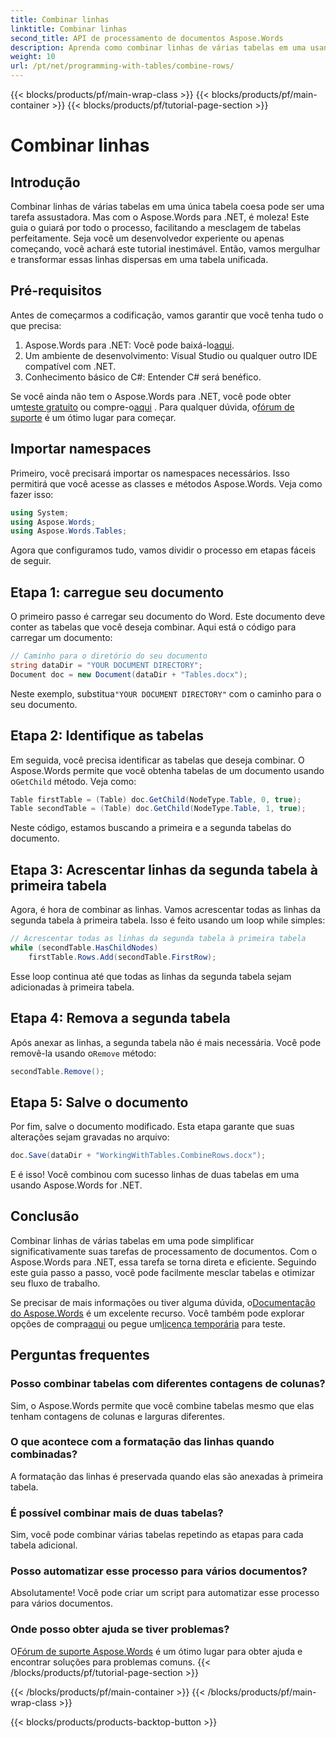 ```yaml
---
title: Combinar linhas
linktitle: Combinar linhas
second_title: API de processamento de documentos Aspose.Words
description: Aprenda como combinar linhas de várias tabelas em uma usando o Aspose.Words para .NET com nosso guia passo a passo.
weight: 10
url: /pt/net/programming-with-tables/combine-rows/
---
```


{{< blocks/products/pf/main-wrap-class >}}
{{< blocks/products/pf/main-container >}}
{{< blocks/products/pf/tutorial-page-section >}}

# Combinar linhas

## Introdução

Combinar linhas de várias tabelas em uma única tabela coesa pode ser uma tarefa assustadora. Mas com o Aspose.Words para .NET, é moleza! Este guia o guiará por todo o processo, facilitando a mesclagem de tabelas perfeitamente. Seja você um desenvolvedor experiente ou apenas começando, você achará este tutorial inestimável. Então, vamos mergulhar e transformar essas linhas dispersas em uma tabela unificada.

## Pré-requisitos

Antes de começarmos a codificação, vamos garantir que você tenha tudo o que precisa:

1.  Aspose.Words para .NET: Você pode baixá-lo[aqui](https://releases.aspose.com/words/net/).
2. Um ambiente de desenvolvimento: Visual Studio ou qualquer outro IDE compatível com .NET.
3. Conhecimento básico de C#: Entender C# será benéfico.

 Se você ainda não tem o Aspose.Words para .NET, você pode obter um[teste gratuito](https://releases.aspose.com/) ou compre-o[aqui](https://purchase.aspose.com/buy) . Para qualquer dúvida, o[fórum de suporte](https://forum.aspose.com/c/words/8) é um ótimo lugar para começar.

## Importar namespaces

Primeiro, você precisará importar os namespaces necessários. Isso permitirá que você acesse as classes e métodos Aspose.Words. Veja como fazer isso:

```csharp
using System;
using Aspose.Words;
using Aspose.Words.Tables;
```

Agora que configuramos tudo, vamos dividir o processo em etapas fáceis de seguir.

## Etapa 1: carregue seu documento

O primeiro passo é carregar seu documento do Word. Este documento deve conter as tabelas que você deseja combinar. Aqui está o código para carregar um documento:

```csharp
// Caminho para o diretório do seu documento
string dataDir = "YOUR DOCUMENT DIRECTORY";
Document doc = new Document(dataDir + "Tables.docx");
```

 Neste exemplo, substitua`"YOUR DOCUMENT DIRECTORY"` com o caminho para o seu documento.

## Etapa 2: Identifique as tabelas

 Em seguida, você precisa identificar as tabelas que deseja combinar. O Aspose.Words permite que você obtenha tabelas de um documento usando o`GetChild` método. Veja como:

```csharp
Table firstTable = (Table) doc.GetChild(NodeType.Table, 0, true);
Table secondTable = (Table) doc.GetChild(NodeType.Table, 1, true);
```

Neste código, estamos buscando a primeira e a segunda tabelas do documento.

## Etapa 3: Acrescentar linhas da segunda tabela à primeira tabela

Agora, é hora de combinar as linhas. Vamos acrescentar todas as linhas da segunda tabela à primeira tabela. Isso é feito usando um loop while simples:

```csharp
// Acrescentar todas as linhas da segunda tabela à primeira tabela
while (secondTable.HasChildNodes)
    firstTable.Rows.Add(secondTable.FirstRow);
```

Esse loop continua até que todas as linhas da segunda tabela sejam adicionadas à primeira tabela.

## Etapa 4: Remova a segunda tabela

 Após anexar as linhas, a segunda tabela não é mais necessária. Você pode removê-la usando o`Remove` método:

```csharp
secondTable.Remove();
```

## Etapa 5: Salve o documento

Por fim, salve o documento modificado. Esta etapa garante que suas alterações sejam gravadas no arquivo:

```csharp
doc.Save(dataDir + "WorkingWithTables.CombineRows.docx");
```

E é isso! Você combinou com sucesso linhas de duas tabelas em uma usando Aspose.Words for .NET.

## Conclusão

Combinar linhas de várias tabelas em uma pode simplificar significativamente suas tarefas de processamento de documentos. Com o Aspose.Words para .NET, essa tarefa se torna direta e eficiente. Seguindo este guia passo a passo, você pode facilmente mesclar tabelas e otimizar seu fluxo de trabalho.

Se precisar de mais informações ou tiver alguma dúvida, o[Documentação do Aspose.Words](https://reference.aspose.com/words/net/) é um excelente recurso. Você também pode explorar opções de compra[aqui](https://purchase.aspose.com/buy) ou pegue um[licença temporária](https://purchase.aspose.com/temporary-license/) para teste.

## Perguntas frequentes

### Posso combinar tabelas com diferentes contagens de colunas?

Sim, o Aspose.Words permite que você combine tabelas mesmo que elas tenham contagens de colunas e larguras diferentes.

### O que acontece com a formatação das linhas quando combinadas?

A formatação das linhas é preservada quando elas são anexadas à primeira tabela.

### É possível combinar mais de duas tabelas?

Sim, você pode combinar várias tabelas repetindo as etapas para cada tabela adicional.

### Posso automatizar esse processo para vários documentos?

Absolutamente! Você pode criar um script para automatizar esse processo para vários documentos.

### Onde posso obter ajuda se tiver problemas?

 O[Fórum de suporte Aspose.Words](https://forum.aspose.com/c/words/8) é um ótimo lugar para obter ajuda e encontrar soluções para problemas comuns.
{{< /blocks/products/pf/tutorial-page-section >}}

{{< /blocks/products/pf/main-container >}}
{{< /blocks/products/pf/main-wrap-class >}}

{{< blocks/products/products-backtop-button >}}
